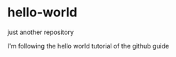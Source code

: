 # hello-world
just another repository

I'm following the hello world tutorial of the github guide


